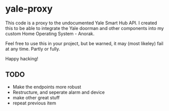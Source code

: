 # yale-proxy
This code is a proxy to the undocumented Yale Smart Hub API. I created this to be able to integrate the Yale doorman and other components into my custom Home Operating System - Anorak.

Feel free to use this in your project, but be warned, it may (most likeley) fail at any time. Partly or fully.

Happy hacking!


## TODO
- Make the endpoints more robust
- Restructure, and seperate alarm and device
- make other great stuff
- repeat previous item